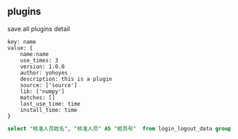 ## plugins  
save all plugins detail

```
key: name
value: {
    name:name
    use_times: 3
    version: 1.0.0
    author: yohoyes
    description: this is a plugin
    source: ['source']
    lib: ['numpy']
    matches: []
    last_use_time: time
    install_time: time 
}
```

```sql
select "核准人员姓名", "核准人员" AS "柜员号"  from login_logout_data group by "核准人员";
```
